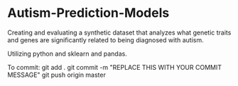 # Autism-Prediction-Models

Creating and evaluating a synthetic dataset that analyzes what genetic traits and genes are significantly related to being diagnosed with autism.

Utilizing python and sklearn and pandas.

To commit:
git add .
git commit -m "REPLACE THIS WITH YOUR COMMIT MESSAGE"
git push origin master
